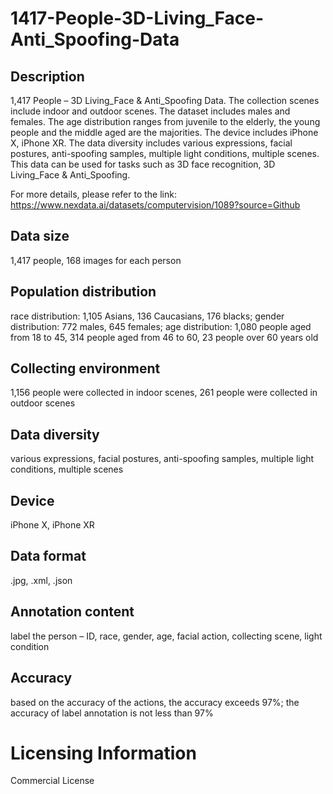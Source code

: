# 1417-People-3D-Living_Face-Anti_Spoofing-Data


## Description
1,417 People – 3D Living_Face & Anti_Spoofing Data. The collection scenes include indoor and outdoor scenes. The dataset includes males and females. The age distribution ranges from juvenile to the elderly, the young people and the middle aged are the majorities. The device includes iPhone X, iPhone XR. The data diversity includes various expressions, facial postures, anti-spoofing samples, multiple light conditions, multiple scenes. This data can be used for tasks such as 3D face recognition, 3D Living_Face & Anti_Spoofing.

For more details, please refer to the link: https://www.nexdata.ai/datasets/computervision/1089?source=Github


## Data size
1,417 people, 168 images for each person

## Population distribution
race distribution: 1,105 Asians, 136 Caucasians, 176 blacks; gender distribution: 772 males, 645 females; age distribution: 1,080 people aged from 18 to 45, 314 people aged from 46 to 60, 23 people over 60 years old

## Collecting environment
1,156 people were collected in indoor scenes, 261 people were collected in outdoor scenes

## Data diversity
various expressions, facial postures, anti-spoofing samples, multiple light conditions, multiple scenes

## Device
iPhone X, iPhone XR

## Data format
.jpg, .xml, .json

## Annotation content
label the person – ID, race, gender, age, facial action, collecting scene, light condition

## Accuracy
based on the accuracy of the actions, the accuracy exceeds 97%; the accuracy of label annotation is not less than 97%

# Licensing Information
Commercial License

